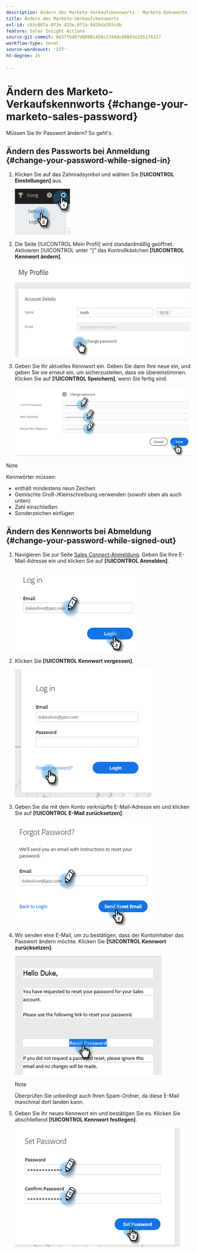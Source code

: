 ```yaml
---
description: Ändern des Marketo-Verkaufskennworts - Marketo-Dokumente - Produktdokumentation
title: Ändern des Marketo-Verkaufskennworts
exl-id: c63c007a-8f3e-433e-8f3a-9426da303cdb
feature: Sales Insight Actions
source-git-commit: 0d37fbdb7d08901458c1744dc68893e155176327
workflow-type: tm+mt
source-wordcount: '177'
ht-degree: 2%

---
```


# Ändern des Marketo-Verkaufskennworts {#change-your-marketo-sales-password}

Müssen Sie Ihr Passwort ändern? So geht&#39;s.

## Ändern des Passworts bei Anmeldung {#change-your-password-while-signed-in}

1. Klicken Sie auf das Zahnradsymbol und wählen Sie **[!UICONTROL Einstellungen]** aus.

   ![](assets/change-your-marketo-sales-password-1.png)

1. Die Seite [!UICONTROL Mein Profil] wird standardmäßig geöffnet. Aktivieren [!UICONTROL  unter &quot;]&quot; das Kontrollkästchen **[!UICONTROL Kennwort ändern]**.

   ![](assets/change-your-marketo-sales-password-2.png)

1. Geben Sie Ihr aktuelles Kennwort ein. Geben Sie dann Ihre neue ein, und geben Sie sie erneut ein, um sicherzustellen, dass sie übereinstimmen. Klicken Sie auf **[!UICONTROL Speichern]**, wenn Sie fertig sind.

   ![](assets/change-your-marketo-sales-password-3.png)

>[!NOTE]
>
>Kennwörter müssen:
>
>* enthält mindestens neun Zeichen
>* Gemischte Groß-/Kleinschreibung verwenden (sowohl oben als auch unten)
>* Zahl einschließen
>* Sonderzeichen einfügen

## Ändern des Kennworts bei Abmeldung {#change-your-password-while-signed-out}

1. Navigieren Sie zur Seite [Sales Connect-Anmeldung](https://toutapp.com/login). Geben Sie Ihre E-Mail-Adresse ein und klicken Sie auf **[!UICONTROL Anmelden]**.

   ![](assets/change-your-marketo-sales-password-4.png)

1. Klicken Sie **[!UICONTROL Kennwort vergessen]**.

   ![](assets/change-your-marketo-sales-password-5.png)

1. Geben Sie die mit dem Konto verknüpfte E-Mail-Adresse ein und klicken Sie auf **[!UICONTROL E-Mail zurücksetzen]**.

   ![](assets/change-your-marketo-sales-password-6.png)

1. Wir senden eine E-Mail, um zu bestätigen, dass der Kontoinhaber das Passwort ändern möchte. Klicken Sie **[!UICONTROL Kennwort zurücksetzen]**.

   ![](assets/change-your-marketo-sales-password-7.png)

   >[!NOTE]
   >
   >Überprüfen Sie unbedingt auch Ihren Spam-Ordner, da diese E-Mail manchmal dort landen kann.

1. Geben Sie Ihr neues Kennwort ein und bestätigen Sie es. Klicken Sie abschließend **[!UICONTROL Kennwort festlegen]**.

   ![](assets/change-your-marketo-sales-password-8.png)
